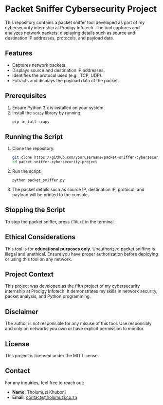 
# Packet Sniffer Cybersecurity Project  

This repository contains a packet sniffer tool developed as part of my cybersecurity internship at Prodigy Infotech. The tool captures and analyzes network packets, displaying details such as source and destination IP addresses, protocols, and payload data.  

## Features  
- Captures network packets.  
- Displays source and destination IP addresses.  
- Identifies the protocol used (e.g., TCP, UDP).  
- Extracts and displays the payload data of the packet.  

## Prerequisites  

1. Ensure Python 3.x is installed on your system.  
2. Install the `scapy` library by running:  
   ```bash
   pip install scapy
   ```

## Running the Script  

1. Clone the repository:  
   ```bash
   git clone https://github.com/yourusername/packet-sniffer-cybersecurity-project.git
   cd packet-sniffer-cybersecurity-project
   ```  

2. Run the script:  
   ```bash
   python packet_sniffer.py
   ```  

3. The packet details such as source IP, destination IP, protocol, and payload will be printed to the console.  

## Stopping the Script  
To stop the packet sniffer, press `CTRL+C` in the terminal.

## Ethical Considerations  
This tool is for **educational purposes only**. Unauthorized packet sniffing is illegal and unethical. Ensure you have proper authorization before deploying or using this tool on any network.  

## Project Context  
This project was developed as the fifth project of my cybersecurity internship at Prodigy Infotech. It demonstrates my skills in network security, packet analysis, and Python programming.  

## Disclaimer  
The author is not responsible for any misuse of this tool. Use responsibly and only on networks you own or have explicit permission to monitor.  

## License  
This project is licensed under the MIT License.  

## Contact  
For any inquiries, feel free to reach out:  
- **Name**: Tholumuzi Khuboni  
- **Email**: contact@tholumuzi.co.za  
